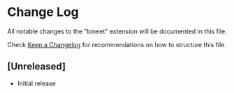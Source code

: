 # Change Log

All notable changes to the "bineet" extension will be documented in this file.

Check [Keep a Changelog](http://keepachangelog.com/) for recommendations on how to structure this file.

## [Unreleased]

- Initial release